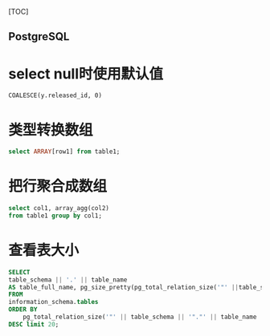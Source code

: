 [TOC]

PostgreSQL
---

# select null时使用默认值
```
COALESCE(y.released_id, 0)
```

# 类型转换数组
```sql
select ARRAY[row1] from table1;
```

# 把行聚合成数组
```sql
select col1, array_agg(col2)
from table1 group by col1;
```

# 查看表大小
```sql
SELECT
table_schema || '.' || table_name
AS table_full_name, pg_size_pretty(pg_total_relation_size('"' ||table_schema || '"."' || table_name || '"')) AS size
FROM
information_schema.tables
ORDER BY
    pg_total_relation_size('"' || table_schema || '"."' || table_name || '"')
DESC limit 20;
```